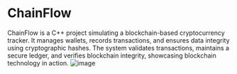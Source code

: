 # ChainFlow
ChainFlow is a C++ project simulating a blockchain-based cryptocurrency tracker. It manages wallets, records transactions, and ensures data integrity using cryptographic hashes. The system validates transactions, maintains a secure ledger, and verifies blockchain integrity, showcasing blockchain technology in action.
![image](https://github.com/user-attachments/assets/7b8441d9-7cad-4641-acb0-0a6ab2783b97)
